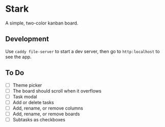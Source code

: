 # Stark

A simple, two-color kanban board.

## Development

Use `caddy file-server` to start a dev server, then go to `http:localhost` to see the app.

## To Do

- [ ] Theme picker
- [ ] The board should scroll when it overflows
- [ ] Task modal
- [ ] Add or delete tasks
- [ ] Add, rename, or remove columns
- [ ] Add, rename, or remove boards
- [ ] Subtasks as checkboxes